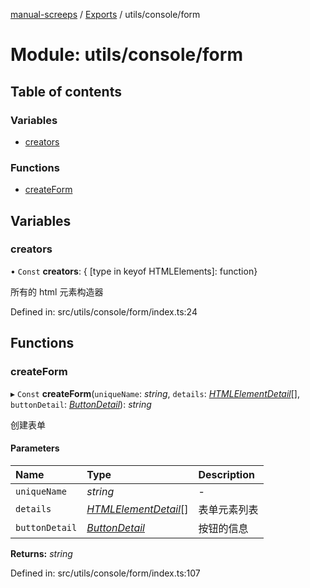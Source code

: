 [manual-screeps](../README.md) / [Exports](../modules.md) / utils/console/form

# Module: utils/console/form

## Table of contents

### Variables

- [creators](utils_console_form.md#creators)

### Functions

- [createForm](utils_console_form.md#createform)

## Variables

### creators

• `Const` **creators**: { [type in keyof HTMLElements]: function}

所有的 html 元素构造器

Defined in: src/utils/console/form/index.ts:24

## Functions

### createForm

▸ `Const` **createForm**(`uniqueName`: *string*, `details`: [*HTMLElementDetail*](utils_console_form_types.md#htmlelementdetail)[], `buttonDetail`: [*ButtonDetail*](../interfaces/utils_console_form_types.buttondetail.md)): *string*

创建表单

#### Parameters

| Name | Type | Description |
| :------ | :------ | :------ |
| `uniqueName` | *string* | - |
| `details` | [*HTMLElementDetail*](utils_console_form_types.md#htmlelementdetail)[] | 表单元素列表 |
| `buttonDetail` | [*ButtonDetail*](../interfaces/utils_console_form_types.buttondetail.md) | 按钮的信息 |

**Returns:** *string*

Defined in: src/utils/console/form/index.ts:107
